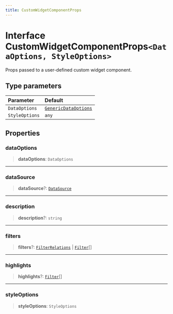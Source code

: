 ```yaml
---
title: CustomWidgetComponentProps
---
```


# Interface CustomWidgetComponentProps`<DataOptions, StyleOptions>`

Props passed to a user-defined custom widget component.

## Type parameters

| Parameter | Default |
| :------ | :------ |
| `DataOptions` | [`GenericDataOptions`](../type-aliases/type-alias.GenericDataOptions.md) |
| `StyleOptions` | `any` |

## Properties

### dataOptions

> **dataOptions**: `DataOptions`

***

### dataSource

> **dataSource**?: [`DataSource`](../../sdk-data/type-aliases/type-alias.DataSource.md)

***

### description

> **description**?: `string`

***

### filters

> **filters**?: [`FilterRelations`](../../sdk-data/interfaces/interface.FilterRelations.md) \| [`Filter`](../../sdk-data/interfaces/interface.Filter.md)[]

***

### highlights

> **highlights**?: [`Filter`](../../sdk-data/interfaces/interface.Filter.md)[]

***

### styleOptions

> **styleOptions**: `StyleOptions`
